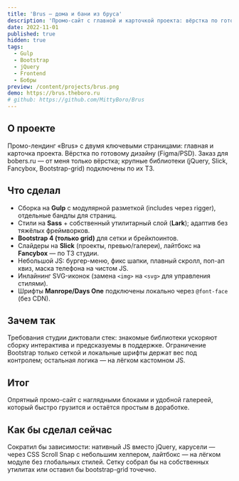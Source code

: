 ```yaml
---
title: 'Brus — дома и бани из бруса'
description: 'Промо-сайт с главной и карточкой проекта: вёрстка по готовому дизайну; jQuery/Slick/Fancybox — по ТЗ заказчика.'
date: 2022-11-01
published: true
hidden: true
tags:
  - Gulp
  - Bootstrap
  - jQuery
  - Frontend
  - Бобры
preview: /content/projects/brus.png
demo: https://brus.theboro.ru
# github: https://github.com/MittyBoro/Brus
---
```


## О проекте

Промо-лендинг «Brus» с двумя ключевыми страницами: главная и карточка проекта. Вёрстка по готовому дизайну (Figma/PSD). Заказ для bobers.ru — от меня только вёрстка; крупные библиотеки (jQuery, Slick, Fancybox, Bootstrap-grid) подключены по их ТЗ.

## Что сделал

- Сборка на **Gulp** с модулярной разметкой (includes через rigger), отдельные бандлы для страниц.
- Стили на **Sass** + собственный утилитарный слой (**Lark**); адаптив без тяжёлых фреймворков.
- **Bootstrap 4 (только grid)** для сетки и брейкпоинтов.
- Слайдеры на **Slick** (проекты, превью/галереи), лайтбокс на **Fancybox** — по ТЗ студии.
- Небольшой JS: бургер-меню, фикс шапки, плавный скролл, поп-ап квиз, маска телефона на чистом JS.
- Инлайнинг SVG-иконок (замена `<img>` на `<svg>` для управления стилями).
- Шрифты **Manrope/Days One** подключены локально через `@font-face` (без CDN).

## Зачем так

Требования студии диктовали стек: знакомые библиотеки ускоряют сборку интерактива и предсказуемы в поддержке. Ограничение Bootstrap только сеткой и локальные шрифты держат вес под контролем; остальная логика — на лёгком кастомном JS.

## Итог

Опрятный промо-сайт с наглядными блоками и удобной галереей, который быстро грузится и остаётся простым в доработке.

## Как бы сделал сейчас

Сократил бы зависимости: нативный JS вместо jQuery, карусели — через CSS Scroll Snap с небольшим хелпером, лайтбокс — на лёгком модуле без глобальных стилей. Сетку собрал бы на собственных утилитах или оставил бы bootstrap-grid точечно.
